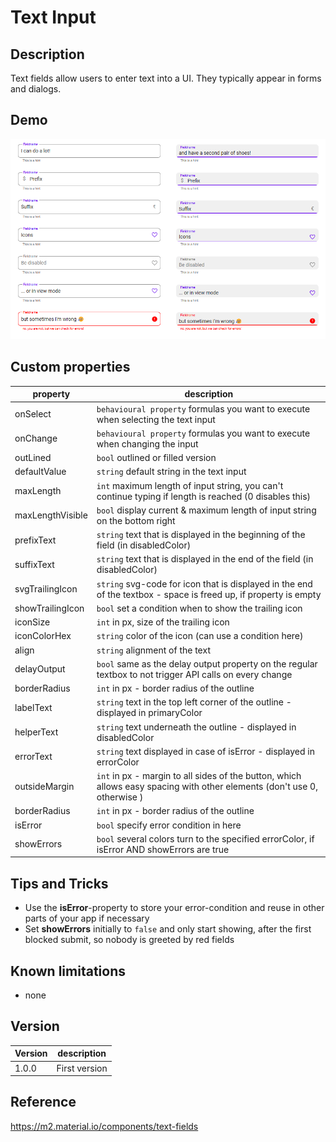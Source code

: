# Text Input

## Description

Text fields allow users to enter text into a UI. They typically appear in forms and dialogs.

## Demo

![Button](../assets/cmp_MD_textInputExamples.png)

## Custom properties

| property | description |
| --- | --- |
| onSelect | `behavioural property` formulas you want to execute when selecting the text input |
| onChange | `behavioural property` formulas you want to execute when changing the input |
| outLined | `bool` outlined or filled version |
| defaultValue | `string` default string in the text input |
| maxLength | `int` maximum length of input string, you can't continue typing if length is reached (0 disables this) |
| maxLengthVisible | `bool` display current & maximum length of input string on the bottom right |
| prefixText | `string` text that is displayed in the beginning of the field (in disabledColor) |
| suffixText | `string` text that is displayed in the end of the field (in disabledColor) |
| svgTrailingIcon | `string` svg-code for icon that is displayed in the end of the textbox - space is freed up, if property is empty |
| showTrailingIcon | `bool` set a condition when to show the trailing icon |
| iconSize | `int` in px, size of the trailing icon |
| iconColorHex | `string` color of the icon (can use a condition here) |
| align | `string` alignment of the text |
| delayOutput | `bool` same as the delay output property on the regular textbox to not trigger API calls on every change |
| borderRadius | `int` in px - border radius of the outline |
| labelText | `string` text in the top left corner of the outline - displayed in primaryColor |
| helperText | `string` text underneath the outline - displayed in disabledColor |
| errorText | `string` text displayed in case of isError - displayed in errorColor |
| outsideMargin | `int` in px - margin to all sides of the button, which allows easy spacing with other elements (don't use 0, otherwise ) |
| borderRadius | `int` in px - border radius of the outline |
| isError | `bool` specify error condition in here |
| showErrors | `bool` several colors turn to the specified errorColor, if isError AND showErrors are true |

## Tips and Tricks

* Use the **isError**-property to store your error-condition and reuse in other parts of your app if necessary
* Set **showErrors** initially to `false` and only start showing, after the first blocked submit, so nobody is greeted by red fields

## Known limitations

* none

## Version

| Version | description |
| --- | --- |
| 1.0.0 | First version |

## Reference

https://m2.material.io/components/text-fields
